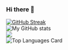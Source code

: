 ### Hi there 👋

<!--
**gameLordsreekar/gameLordsreekar** is a ✨ _special_ ✨ repository because its `README.md` (this file) appears on your GitHub profile.

Here are some ideas to get you started:

- 🔭 I’m currently working on ...
- 🌱 I’m currently learning ...
- 👯 I’m looking to collaborate on ...
- 🤔 I’m looking for help with ...
- 💬 Ask me about ...
- 📫 How to reach me: ...
- 😄 Pronouns: ...
- ⚡ Fun fact: ...
-->
[![GitHub Streak](http://github-readme-streak-stats.herokuapp.com?user=electroNBS)](https://git.io/streak-stats) <br>
![My GitHub stats](https://github-readme-stats.vercel.app/api?username=electroNBS&show_icons=true&theme=dark&count_private=true) <br>
<img src="https://profile-counter.glitch.me/electroNBS/count.svg" />
<br>
![Top Languages Card](https://github-readme-stats.vercel.app/api/top-langs/?username=electroNBS)


